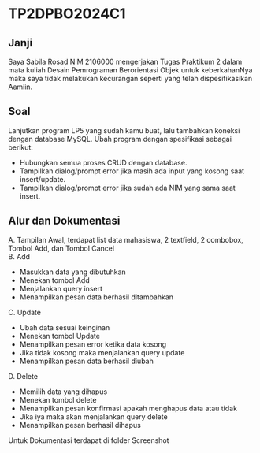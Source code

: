 # TP2DPBO2024C1

## Janji

Saya Sabila Rosad NIM 2106000 mengerjakan Tugas Praktikum 2
dalam mata kuliah Desain Pemrograman Berorientasi Objek
untuk keberkahanNya maka saya tidak melakukan
kecurangan seperti yang telah dispesifikasikan
Aamiin.

## Soal

Lanjutkan program LP5 yang sudah kamu buat, lalu tambahkan koneksi dengan database MySQL. Ubah program dengan spesifikasi sebagai berikut:

- Hubungkan semua proses CRUD dengan database.
- Tampilkan dialog/prompt error jika masih ada input yang kosong saat insert/update.
- Tampilkan dialog/prompt error jika sudah ada NIM yang sama saat insert.

## Alur dan Dokumentasi

A. Tampilan Awal, terdapat list data mahasiswa, 2 textfield, 2 combobox, Tombol Add, dan Tombol Cancel <br>
B. Add

- Masukkan data yang dibutuhkan
- Menekan tombol Add
- Menjalankan query insert
- Menampilkan pesan data berhasil ditambahkan

C. Update

- Ubah data sesuai keinginan
- Menekan tombol Update
- Menampilkan pesan error ketika data kosong
- Jika tidak kosong maka menjalankan query update
- Menampilkan pesan data berhasil diubah

D. Delete

- Memilih data yang dihapus
- Menekan tombol delete
- Menampilkan pesan konfirmasi apakah menghapus data atau tidak
- Jika iya maka akan menjalankan query delete
- Menampilkan pesan berhasil dihapus

Untuk Dokumentasi terdapat di folder Screenshot
